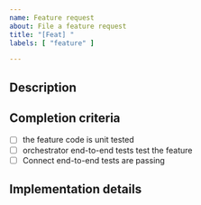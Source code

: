 ```yaml
---
name: Feature request
about: File a feature request
title: "[Feat] "
labels: [ "feature" ]

---
```


## Description

<!-- A concise description of what the feature is. -->

## Completion criteria

<!-- What criteria must be satisfied to consider the feature as successfully implemented? -->

- [ ] the feature code is unit tested
- [ ] orchestrator end-to-end tests test the feature
- [ ] Connect end-to-end tests are passing

## Implementation details

<!--
How the feature will be implemented in the codebase?
Which technologies will be used?
What is the impact on the codebase structure?
How the data model will change?
-->

<!-- 
## Appendix

Links? References? Anything that will give us more context about the feature to implement.
-->
